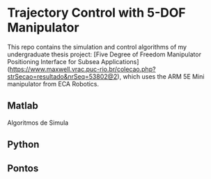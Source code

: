 # Trajectory Control with 5-DOF Manipulator

This repo contains the simulation and control algorithms of my undergraduate thesis project: [Five Degree of Freedom Manipulator Positioning Interface for Subsea Applications] (https://www.maxwell.vrac.puc-rio.br/colecao.php?strSecao=resultado&nrSeq=53802@2), which uses the ARM 5E Mini manipulator from ECA Robotics.

## Matlab
Algoritmos de Simula

## Python
 
## Pontos

